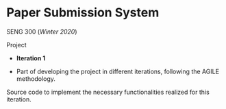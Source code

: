 # Paper Submission System
SENG 300 (*Winter 2020*)

Project
- **Iteration 1**

- Part of developing the project in different iterations, following the AGILE methodology.

Source code to implement the necessary functionalities realized for this iteration.

